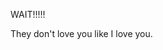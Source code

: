 WAIT!!!!!

































They don't love you like I love you.

<!---
P4s5w0rd/P4s5w0rd is a ✨ special ✨ repository because its `README.md` (this file) appears on your GitHub profile.
You can click the Preview link to take a look at your changes.
--->
